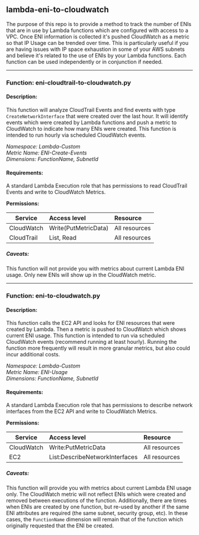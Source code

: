## lambda-eni-to-cloudwatch
The purpose of this repo is to provide a method to track the number of ENIs that are in use by Lambda functions which are configured with access to a VPC. Once ENI information is collected it's pushed CloudWatch as a metric so that IP Usage can be trended over time.  This is particularly useful if you are having issues with IP space exhaustion in some of your AWS subnets and believe it's related to the use of ENIs by your Lambda functions.  Each function can be used independently or in conjunction if needed.

---

### Function: eni-cloudtrail-to-cloudwatch.py
#### Description:
This function will analyze CloudTrail Events and find events with type `CreateNetworkInterface` that were created over the last hour.  It will identify events which were created by Lambda functions and push a metric to CloudWatch to indicate how many ENIs were created.  This function is intended to run hourly via scheduled CloudWatch events.

*Namespace: Lambda-Custom*  
*Metric Name: ENI-Create-Events*  
*Dimensions:  FunctionName, SubnetId*

#### Requirements:
A standard Lambda Execution role that has permissions to read CloudTrail Events and write to CloudWatch Metrics.

**Permissions:**

| Service       | Access level         | Resource      |
| ------------- |:---------------------| :-------------|
| CloudWatch    | Write(PutMetricData) | All resources |
| CloudTrail    | List, Read           | All resources |

##### Caveats:
This function will not provide you with metrics about current Lambda ENI usage.  Only new ENIs will show up in the CloudWatch metric.  

---

### Function: eni-to-cloudwatch.py
#### Description:
This function calls the EC2 API and looks for ENI resources that were created by Lambda.  Then a metric is pushed to CloudWatch which shows current ENI usage.  This function is intended to run via scheduled CloudWatch events (recommend running at least hourly).  Running the function more frequently will result in more granular metrics, but also could incur additional costs.

*Namespace: Lambda-Custom*  
*Metric Name: ENI-Usage*  
*Dimensions:  FunctionName, SubnetId*

#### Requirements:
A standard Lambda Execution role that has permissions to describe network interfaces from the EC2 API and write to CloudWatch Metrics.

**Permissions:**

| Service       | Access level                   | Resource      |
| ------------- |:------------------------------ | :-------------|
| CloudWatch    | Write:PutMetricData            | All resources |
| EC2           | List:DescribeNetworkInterfaces | All resources |


##### Caveats:
This function will provide you with metrics about current Lambda ENI usage only.  The CloudWatch metric will not reflect ENIs which were created and removed between executions of the function.  Additionally, there are times when ENIs are created by one function, but re-used by another if the same ENI attributes are required (the same subnet, security group, etc).  In these cases, the `FunctionName` dimension will remain that of the function which originally requested that the ENI be created.
